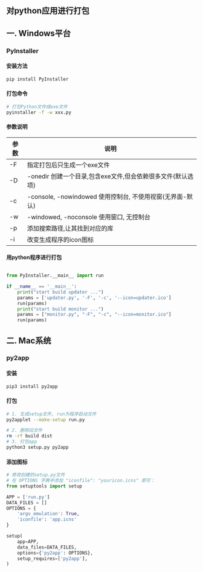 对python应用进行打包
---

## 一. Windows平台

### PyInstaller

#### 安装方法

```bash
pip install PyInstaller
```

#### 打包命令

```bash
# 打包Python文件成exe文件
pyinstaller -f -w xxx.py
```
#### 参数说明

参数|说明
--|--
-F|指定打包后只生成一个exe文件
-D|-onedir 创建一个目录,包含exe文件,但会依赖很多文件(默认选项)
-c| -console, -nowindowed 使用控制台, 不使用视窗(无界面-默认)
-w| -windowed, -noconsole 使用窗口, 无控制台
-p|添加搜索路径,让其找到对应的库
-i | 改变生成程序的icon图标

#### 用python程序进行打包
```python

from PyInstaller.__main__ import run

if __name__ == '__main__':
    print("start build updater ...")
    params = ['updater.py', '-F', '-c', '--icon=updater.ico']
    run(params)
    print("start build monitor ...")
    params = ["monitor.py", "-F", "-c", "--icon=monitor.ico"]
    run(params)

```

## 二. Mac系统

### py2app

####  安装

```bash
pip3 install py2app
```

#### 打包

```bash
# 1. 生成setup文件, run为程序启动文件
py2applet --make-setup run.py

# 2. 删除旧文件
rm -rf build dist
# 3. 打包app
python3 setup.py py2app

```

#### 添加图标

```python
# 修改创建的setup.py文件
# 在 OPTIONS 字典中添加 "iconfile": "youricon.icns" 即可：
from setuptools import setup

APP = ['run.py']
DATA_FILES = []
OPTIONS = {
    'argv_emulation': True,
    'iconfile': 'app.icns'
}

setup(
    app=APP,
    data_files=DATA_FILES,
    options={'py2app': OPTIONS},
    setup_requires=['py2app'],
)

```

